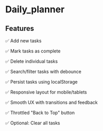 # Daily_planner

## Features
✅ Add new tasks

✅ Mark tasks as complete

✅ Delete individual tasks

✅ Search/filter tasks with debounce

✅ Persist tasks using localStorage

✅ Responsive layout for mobile/tablets

✅ Smooth UX with transitions and feedback

✅ Throttled "Back to Top" button

✅ Optional: Clear all tasks
